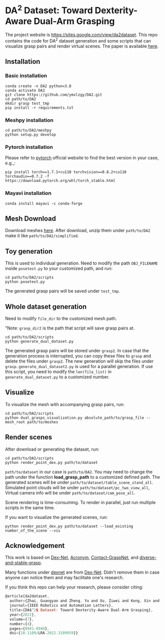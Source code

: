 # DA<sup>2</sup> Dataset: Toward Dexterity-Aware Dual-Arm Grasping

The project website is https://sites.google.com/view/da2dataset. This repo contains the code for DA<sup>2</sup> dataset generation and some scripts that can visualize grasp pairs and render virtual scenes. The paper is available [here](https://arxiv.org/pdf/2208.00408.pdf).

## Installation
### Basic installation
```
conda create -n DA2 python=3.8
conda activate DA2
git clone https://github.com/ymxlzgy/DA2.git
cd path/to/DA2
mkdir grasp test_tmp
pip install -r requirements.txt
```
### Meshpy installation
```
cd path/to/DA2/meshpy
python setup.py develop
```
### Pytorch installation
Please refer to [pytorch](https://pytorch.org/) official website to find the best version in your case, e.g.,:
```
pip install torch==1.7.1+cu110 torchvision==0.8.2+cu110 torchaudio==0.7.2 -f https://download.pytorch.org/whl/torch_stable.html
```
### Mayavi installation
```
conda install mayavi -c conda-forge
```

## Mesh Download
Download meshes [here](https://drive.google.com/file/d/1sc9gTAmkb2VDfn4XJqgpObZW1ZXYckRw/view). After download, unzip them under `path/to/DA2` make it like `path/to/DA2/simplified`.

## Toy generation
This is used to individual generation. Need to modify the path  ``OBJ_FILENAME`` inside ``posetest.py`` to your customized path, and run:
```
cd path/to/DA2/scripts
python posetest.py
```
The generated grasp pairs will be saved under `test_tmp`.
## Whole dataset generation
Need to modify `file_dir` to the customized mesh path.

"Note: `grasp_dir2` is the path that script will save grasp pairs at. 
```
cd path/to/DA2/scripts
python generate_dual_dataset.py
```
The generated grasp pairs will be stored under `grasp2`. 
In case that the generation process is interrupted, you can copy these files to `grasp` and delete the files under `grasp2`. The new generation will skip the files under `grasp`.
`generate_dual_dataset2.py` is used for a parallel generation. If use this script, you need to modify the `len(file_list)` in `generate_dual_dataset.py` to a customized number.
## Visualize
To visualize the mesh with accompanying grasp pairs, run:
```
cd path/to/DA2/scripts
python dual_grasps_visualization.py absolute_path/to/grasp_file --mesh_root path/to/meshes
```


## Render scenes
After download or generating the dataset, run:
```
cd path/to/DA2/scripts
python render_point_dex.py path/to/dataset
```
`path/to/dataset` in our case is `path/to/DA2`. You may need to change the path under the function **load_grasp_path** to a customized defined path.
The generated scenes will be under ``path/to/dataset/table_scene_stand_all``. Simulated point clouds will be under ``path/to/dataset/pc_two_view_all``, Virtual camera info will be under ``path/to/dataset/cam_pose_all``. 


Scene rendering is time-consuming. To render in parallel, just run multiple scripts in the same time.

If you want to visualize the generated scenes, run:
```
python render_point_dex.py path/to/dataset --load_existing number_of_the_scene --vis
```
## Acknowledgement
This work is based on [Dex-Net](https://github.com/BerkeleyAutomation/dex-net), [Acronym](https://github.com/NVlabs/acronym), [Contact-GraspNet](https://github.com/NVlabs/contact_graspnet), and [diverse-and-stable-grasp](https://github.com/tengyu-liu/diverse-and-stable-grasp).

Many functions under [dexnet](https://github.com/ymxlzgy/DA2/tree/main/dexnet) are from [Dex-Net](https://github.com/BerkeleyAutomation/dex-net). Didn't remove them in case anyone can notice them and may facilitate one's research.

If you think this repo can help your research, please consider citing:
```javascript
@article{da2dataset,
  author={Zhai, Guangyao and Zheng, Yu and Xu, Ziwei and Kong, Xin and Liu, Yong and Busam, Benjamin and Ren, Yi and Navab, Nassir and Zhang, Zhengyou},
  journal={IEEE Robotics and Automation Letters},
  title={DA$^2$ Dataset: Toward Dexterity-Aware Dual-Arm Grasping},
  year={2022},
  volume={7},
  number={4},
  pages={8941-8948},
  doi={10.1109/LRA.2022.3189959}}
```